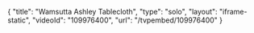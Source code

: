 {
    "title": "Wamsutta Ashley Tablecloth",
    "type": "solo",
    "layout": "iframe-static",
    "videoId": "109976400",
    "url": "\/tvpembed\/109976400"
}